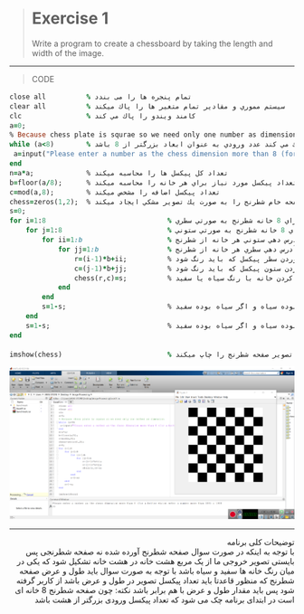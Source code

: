 

> # Exercise 1
>  Write a program to create a chessboard by taking the length and width of the image. 

***
>CODE

```ruby
close all          % تمام پنجره ها را می بندد
clear all          % سيستم مموري و مقادير تمام متغير ها را پاك ميكند
clc                % كامند ويندو را پاك مي كند
a=0;
% Because chess plate is squrae so we need only one number as dimension
while (a<8)        % چك مي كند عدد ورودي به عنوان ابعاد بزرگتر از 8 باشد
 a=input("Please enter a number as the chess dimension more than 8 (for a better vision enter a number more than 100) : ");
end
n=a*a;             % تعداد كل پيكسل ها را محاسبه ميكند
b=floor(a/8);      % تعداد پيكسل مورد نياز براي هر خانه را محاسبه ميكند
c=mod(a,8);        % تعداد پيكسل اضافه را مشخص ميكند
chess=zeros(1,2);  % صفحه خام شطرنج را به صورت يك تصوير مشكي ايجاد ميكند
s=0;
for i=1:8                              % حلقه براي 8 خانه شطرنج به صورتي سطري
    for j=1:8                          % حلقه براي 8 خانه شطرنج به صورتي ستوني
        for ii=1:b                     % حلقه براي آدرس دهي ستوني هر خانه از شطرنج 
            for jj=1:b                 % حلقه براي آدرس دهي سطري هر خانه از شطرنج
                r=(i-1)*b+ii;          % بدست اوردن سطر پيكسل كه بايد رنگ شود
                c=(j-1)*b+jj;          % بدست اوردن ستون پيكسل كه بايد رنگ شود
                chess(r,c)=s;          % پر كردن خانه با رنگ سياه يا سفيد
            end
        end
        s=1-s;                         % اين متغير در هر خانه از شطرنج رنگ خود را معكوس حالت قبل ميكند يعني اگه سفيد بوده سياه و اگر سياه بوده سفيد
    end
    s=1-s;                             % اين متغير در هر خانه از شطرنج رنگ خود را معكوس حالت قبل ميكند يعني اگه سفيد بوده سياه و اگر سياه بوده سفيد
end

imshow(chess)                          % تصوير صفحه شطرنج را چاپ ميكند
```
![alt text](https://github.com/semnan-university-ai/image-processing-class/blob/19edc3c81c43fb7c551e120de823663981e77cb0/excersiecs/alirezachaji/1/Exce01.png)
***
<div dir="rtl">
توضیحات کلی برنامه <br />
 با توجه به اینکه در صورت سوال صفحه شطرنج آورده شده نه صفحه شطرنجی پس بایستی تصویر خروجی ما از یک مربع هشت خانه در هشت خانه تشکیل شود که یکی در میان رنگ خانه ها سفید و سیاه باشد
با توجه به صورت سوال باید طول و عرض صفحه شطرنج که منظور قاعدتا باید تعداد پیکسل تصویر در طول و عرض باشد از کاربر گرفته شود پس باید مقدار طول و عرض با هم برابر باشد 
 نکته: چون صفحه شطرنج 8 خانه ای است در ابتدای برنامه چک می شود که تعداد پیکسل ورودی بزرگتر از هشت باشد
</div>
